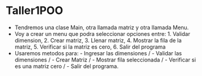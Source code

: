 # Taller1POO
- Tendremos una clase Main, otra llamada matriz y otra llamada Menu.
- Voy a crear un menu que podra seleccionar opciones entre: 1. Validar dimension, 2. Crear matriz, 3. Llenar matriz, 4. Mostrar la fila de la matriz, 5. Verificar si la matriz es cero, 6. Salir del programa
- Usaremos metodos para: - Ingresar las dimensiones / - Validar las dimensiones / - Crear Matriz / - Mostrar fila seleccionada / - Verificar si es una matriz cero / - Salir del programa.


